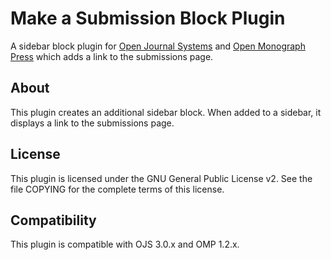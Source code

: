 # Make a Submission Block Plugin
A sidebar block plugin for [Open Journal Systems](https://github.com/pkp/ojs) and [Open Monograph Press](https://github.com/pkp/omp) which adds a link to the submissions page.

## About
This plugin creates an additional sidebar block. When added to a sidebar, it displays a link to the submissions page.

## License
This plugin is licensed under the GNU General Public License v2. See the file
COPYING for the complete terms of this license.

## Compatibility
This plugin is compatible with OJS 3.0.x and OMP 1.2.x.
